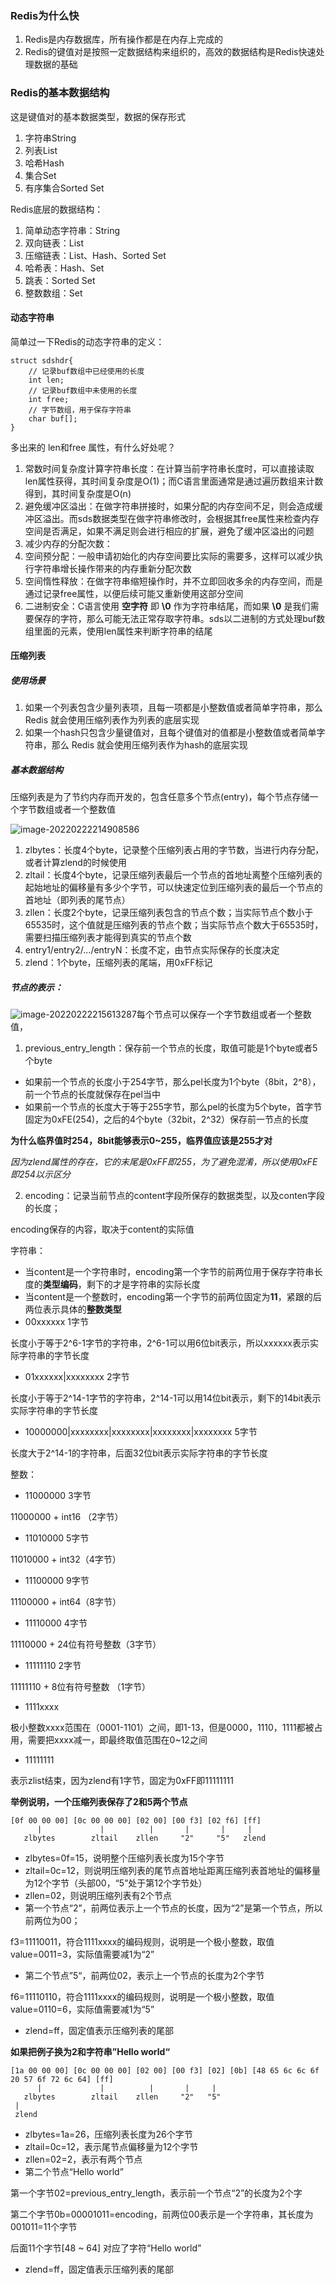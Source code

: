 ### Redis为什么快

1. Redis是内存数据库，所有操作都是在内存上完成的
2. Redis的键值对是按照一定数据结构来组织的，高效的数据结构是Redis快速处理数据的基础

### Redis的基本数据结构

这是键值对的基本数据类型，数据的保存形式

1. 字符串String
2. 列表List
3. 哈希Hash
4. 集合Set
5. 有序集合Sorted Set

Redis底层的数据结构：

1. 简单动态字符串：String
2. 双向链表：List
3. 压缩链表：List、Hash、Sorted Set
4. 哈希表：Hash、Set
5. 跳表：Sorted Set
6. 整数数组：Set

#### 动态字符串

简单过一下Redis的动态字符串的定义：

```
struct sdshdr{
    // 记录buf数组中已经使用的长度
    int len;
    // 记录buf数组中未使用的长度
    int free;
    // 字节数组，用于保存字符串
    char buf[];
}
```

多出来的 len和free 属性，有什么好处呢？

1. 常数时间复杂度计算字符串长度：在计算当前字符串长度时，可以直接读取len属性获得，其时间复杂度是O(1)；而C语言里面通常是通过遍历数组来计数得到，其时间复杂度是O(n)
2. 避免缓冲区溢出：在做字符串拼接时，如果分配的内存空间不足，则会造成缓冲区溢出。而sds数据类型在做字符串修改时，会根据其free属性来检查内存空间是否满足，如果不满足则会进行相应的扩展，避免了缓冲区溢出的问题
3. 减少内存的分配次数：
4. 空间预分配：一般申请初始化的内存空间要比实际的需要多，这样可以减少执行字符串增长操作带来的内存重新分配次数
5. 空间惰性释放：在做字符串缩短操作时，并不立即回收多余的内存空间，而是通过记录free属性，以便后续可能又重新使用这部分空间
6. 二进制安全：C语言使用 **空字符** 即 **\0** 作为字符串结尾，而如果 **\0** 是我们需要保存的字符，那么可能无法正常存取字符串。sds以二进制的方式处理buf数组里面的元素，使用len属性来判断字符串的结尾

#### 压缩列表

##### 使用场景

1. 如果一个列表包含少量列表项，且每一项都是小整数值或者简单字符串，那么 Redis 就会使用压缩列表作为列表的底层实现
2. 如果一个hash只包含少量键值对，且每个键值对的值都是小整数值或者简单字符串，那么 Redis 就会使用压缩列表作为hash的底层实现

##### 基本数据结构

压缩列表是为了节约内存而开发的，包含任意多个节点(entry)，每个节点存储一个字节数组或者一个整数值

![image-20220222214908586](D:\learning-note\middleware\src\main\java\redis\极客时间\image-20220222214908586.png)

1. zlbytes：长度4个byte，记录整个压缩列表占用的字节数，当进行内存分配，或者计算zlend的时候使用
2. zltail：长度4个byte，记录压缩列表最后一个节点的首地址离整个压缩列表的起始地址的偏移量有多少个字节，可以快速定位到压缩列表的最后一个节点的首地址（即列表的尾节点）
3. zllen：长度2个byte，记录压缩列表包含的节点个数；当实际节点个数小于65535时，这个值就是压缩列表的节点个数；当实际节点个数大于65535时，需要扫描压缩列表才能得到真实的节点个数
4. entry1/entry2/.../entryN：长度不定，由节点实际保存的长度决定
5. zlend：1个byte，压缩列表的尾端，用0xFF标记

##### 节点的表示：

![image-20220222215613287](D:\learning-note\middleware\src\main\java\redis\极客时间\image-20220222215613287.png)每个节点可以保存一个字节数组或者一个整数值，

1. previous_entry_length：保存前一个节点的长度，取值可能是1个byte或者5个byte

* 如果前一个节点的长度小于254字节，那么pel长度为1个byte（8bit，2^8），前一个节点的长度就保存在pel当中
* 如果前一个节点的长度大于等于255字节，那么pel的长度为5个byte，首字节固定为0xFE(254)，之后的4个byte（32bit，2^32）保存前一节点的长度

**为什么临界值时254，8bit能够表示0~255，临界值应该是255才对** 

*因为zlend属性的存在，它的末尾是0xFF即255，为了避免混淆，所以使用0xFE即254以示区分*

2. encoding：记录当前节点的content字段所保存的数据类型，以及conten字段的长度；

encoding保存的内容，取决于content的实际值

字符串：

* 当content是一个字符串时，encoding第一个字节的前两位用于保存字符串长度的**类型编码**，剩下的才是字符串的实际长度
* 当content是一个整数时，encoding第一个字节的前两位固定为**11**，紧跟的后两位表示具体的**整数类型** 
* 00xxxxxx  1字节

长度小于等于2^6-1字节的字符串，2^6-1可以用6位bit表示，所以xxxxxx表示实际字符串的字节长度

* 01xxxxxx|xxxxxxxx  2字节

长度小于等于2^14-1字节的字符串，2^14-1可以用14位bit表示，剩下的14bit表示实际字符串的字节长度

* 10000000|xxxxxxxx|xxxxxxxx|xxxxxxxx|xxxxxxxx  5字节

长度大于2^14-1的字符串，后面32位bit表示实际字符串的字节长度

整数：

* 11000000  3字节

11000000 + int16 （2字节）

* 11010000  5字节

11010000 + int32（4字节）

* 11100000 9字节

11100000 + int64（8字节）

* 11110000  4字节

11110000 + 24位有符号整数（3字节）

* 11111110  2字节

 11111110 + 8位有符号整数 （1字节）

* 1111xxxx

极小整数xxxx范围在（0001-1101）之间，即1-13，但是0000，1110，1111都被占用，需要把xxxx减一，即最终取值范围在0~12之间

* 11111111

表示zlist结束，因为zlend有1字节，固定为0xFF即11111111

**举例说明，一个压缩列表保存了2和5两个节点**

```
[0f 00 00 00] [0c 00 00 00] [02 00] [00 f3] [02 f6] [ff]
      |             |          |       |       |     |
   zlbytes        zltail    zllen     "2"     "5"   zlend
```

* zlbytes=0f=15，说明整个压缩列表长度为15个字节
* zltail=0c=12，则说明压缩列表的尾节点首地址距离压缩列表首地址的偏移量为12个字节（头部00，“5”处于第12个字节处）
* zllen=02，则说明压缩列表有2个节点
* 第一个节点“2”，前两位表示上一个节点的长度，因为“2”是第一个节点，所以前两位为00；

f3=11110011，符合1111xxxx的编码规则，说明是一个极小整数，取值value=0011=3，实际值需要减1为“2”

* 第二个节点”5“，前两位02，表示上一个节点的长度为2个字节

f6=11110110，符合1111xxxx的编码规则，说明是一个极小整数，取值value=0110=6，实际值需要减1为“5”

* zlend=ff，固定值表示压缩列表的尾部

**如果把例子换为2和字符串”Hello world“**

```
[1a 00 00 00] [0c 00 00 00] [02 00] [00 f3] [02] [0b] [48 65 6c 6c 6f 20 57 6f 72 6c 64] [ff]
      |             |          |       |     |     
   zlbytes        zltail    zllen     "2"   "5"   
 |
 zlend
```

* zlbytes=1a=26，压缩列表长度为26个字节
* zltail=0c=12，表示尾节点偏移量为12个字节
* zllen=02=2，表示有两个节点
* 第二个节点“Hello world”

第一个字节02=previous_entry_length，表示前一个节点“2”的长度为2个字

第二个字节0b=00001011=encoding，前两位00表示是一个字符串，其长度为001011=11个字节

后面11个字节[48 ~ 64] 对应了字符“Hello world”

* zlend=ff，固定值表示压缩列表的尾部